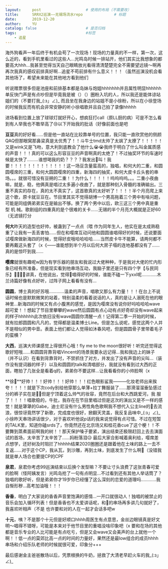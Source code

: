 ```yaml
---
layout:     post   				    # 使用的布局（不需要改）
title:      SRRX2巡演——无锡场流水repo				# 标题 
date:       2019-12-20
author:     YU
catalog: false 						# 是否归档
tags:								#标签
    - 追星
---
```


海外狗看声一年后终于有机会苟了一次现场！现场的力量真的不一样，第一次，这么近的，看到手机里看过的这些人…光鸣岛时候一排站开，他们其实比我想象的都要高大hhh…我甚至觉得当天自己眼睛放光看得清清楚楚完全不需要望远镜～啊再再次我真的感叹前排真好啊…追星不苟前排有什么意义！！！（虽然巡演没机会看其他场了，希望未来能在其他地方看到他们

听说赠票很多但是池座和前排基本都是岛妹与炮姐hhhhhhh并且属性明显hhhhhh单反快门声是有点吵但是毕竟我是被（）（）圈粉入坑的人，所以我还是能体谅站姐们的（不要打我_(:з」∠)_  而且坐在我身边的站姐不是小徐粉，所以在小徐登场的时候我反而有机会非常安静的听小徐唱歌并且自己拍了录像hhhhh

进场看到位置上放了球球灯就好开心，想疯狂打call（原LL厨的病）可是不怎么看到有人举我也不敢举高了😢以下开始我的批话（好像前面也是吧

**豆豆**真的好好看……但是他一直站在比较靠单号的位置，我只能一直欣赏他的侧颜QAQ但那眼窝那鼻梁真是太优秀了！！斗牛士tmd太帅了太飒了太撩了！！！！！又是wink又是飞吻，意大利到底教会了他什么😭😭我终于明白了什么叫金属质感的声音！！！真的可以这么形容豆豆的声音啊真的太绝了！不过抽奖环节的车速时候是太快了………谁想喝我的奶？？？？我发出🐔叫！我要！！！！！！！！！！！！！这一场豆含量蛮高的，独唱，和何大的二重，和圆圆嘤席的三重，和何大圆圆嘤席的四重，新海四的抽奖，和何大皮卡丘头套的串场。。。就很可惜没有豆朔的二重！！为什么！！！！！呜呜呜呜。。。二重小夜曲嘛，就是，稳，他俩真是唱过太多遍小夜曲了，就是那种刻入骨髓的准确输出。三重不真实的存在，真的太不真实了，这首歌真的太好听了！！！！半个月亮爬上来这个歌，原卡就豆豆在。节目里其实不觉得胡博一个男高拖着三个男中有啥问题，可能是同组俩弟弟实在是输出不够。换了两个男中以后，欧三这三个男中真是重 型 机 械。歌剧组的四重真的是个很难的关卡……无锡的半个月亮大概就是正好60（无滤镜打分 

**何大**昨天的造型也好帅，被蛊到了一点点（喂 作为同年生人，他实在是太成熟稳重了让我有一丢丢害怕……但在和嘤席互动问他和圆圆谁唱得好的时候，还说要面试嘤席做新海四的时候，觉得好皮哦哈哈哈哈……当然皮卡牛不能算，请两何都不要再戴这头套了（x《——谁能想到半个月以后何大房子塌的连地基都没有了……真的是惊吓到我……

**嘤席**就很有趣呢w因为有学乐器的朋友和我说过大佬种种，于是我对大佬的忙内形象已经有所准备，但是现实看到他串场互动，我脑子里还是只有四个字【与民同乐】🤦‍♀️🤦‍♀️讲真，在他说出，觉得🌙唱得好的时候，谁能不磕一下yxxl呢…………木兰诗篇好像有点好听，过阵子网上看看有没有…

**圆圆**，博士真的好苏哦…………温柔的声音，唱歌又那么有力量！！！在台上不说话时候也是默默微笑的站着，特别温柔的看着说话的人，真的是让人溺死在他的眼神里…新海四的时候又有点小腹黑的感觉，是因为嘤席没有说你好吗哈哈哈wave超可爱！！想起了节目里攀攀的wave然后圆圆有点心动有点好奇却没有wave起来的样子hhhhhh此次依旧没有wave圆圆你清醒一点！记得第二季一开始的时候，就有拉郎圆圆和凡凡的，觉得都是温柔博士Line。但是怎么说呢，感觉这两个人并不是相似的男中音。表面上他们都让人觉得如沐春风吧，但是圆圆骨子里带着毛子的蛮横？

**大西**，巡演大师课感觉上得很开心哦！fly me to the moon很好听！听完还觉得这歌好短哦……和圆圆背靠背唱Vincent的场景我要永远记得…我和我边上的妹子（并不认识）在看到背靠背时，不禁抓住了对方，并发出了没有声音的尖叫…（装作没有提词器的样子）以及和圆圆的talk和清唱部分，我就没有看到过大西的正面，瞎拍了几张全是看着q的，弟弟你不要这样…让我看看你的小帅脸啊（x 

**徐🌲**好帅！！！好帅！！！好帅！！！红色眼影鲨我———化妆老师出来挨夸！！！！就是下次cody别给他穿那么单薄+拉丁舞服装了……那滑溜溜垂坠感过分的裤子实在是🤦‍♀️但是宁顶着这么帅气的妆容，竟然在后台和大西跳爱河，我 服 了！！！！唱歌稳的，牛批，我存在在节目里唱过但是这次的演出又是不一样的感觉！就是犟犟的Gabe，迪士尼没有什么男性角色歌啊我不想代入公主line的🚬去流浪，很惊讶竟然学了新歌，完成度也很好，掀翻天灵盖，我反复品味中_(:з」∠)_ 小徐昨天串场讲话很少，对于喜欢听他说p话的我来说觉得有点可惜。不过在短暂的TALK里，知道你磕srds了，你竟然还在北京场又和桂花香cue了这个梗！！不要舞到蒸煮面前啊我的树！！那天保护嗓子要紧，演出结束还极限赶回上去去演面试的首场，太辛苦了太辛苦了……妈粉落泪:disappointed_relieved: 最后大家合影喊着奥利给，嘤席差点想学，还好树及时阻拦了hhhhh结果2020圈圈还是跟着他在土味的路上一去不复返……对于这个CP，我从瓦，到沙雕，再到土味，到底发生了什么啊🚬（没错我就是单人场合也要提CP的CPF

**泉君**，泉君你考虑99巡演结束以后换个发型嘛？不要让寸头浪费了这张青春可爱的脸啊（怪阿姨发言）光鸣岛抢了一句有点明显…不过看到还有其他人举话筒了？独唱的歌好听，但是弟弟你才19岁你已经懂了这么深刻的恋爱的道理吗…………我自惭形秽…高考加油哦！！！

**香香**，明白了大家说的香香声音里饱满的感情…一开口就很动人！独唱的被禁止的音乐会加入循环列表！但是香香也不太爱讲话呢，和🌲的串场再多讲几句就好了，我喜欢听相声（不是 也许要和对的人在一起才会话多吧w

**十元**，咦？不是那个十元但是好顺口hhhh周医生有点意思，金丝边眼镜真是好文明～唱得不错呀，可能是本来对于他节目里的重唱没啥印象吧（x 要和在场的其他都是音乐专业的人比可能是有点吃亏，但是又会wave又会美声的台上就他一个啊！！低一点的莫郊比高一点的时间的力量好，果然还是最low组合的成员hhhh串场和介绍乐队老师的时候就很可爱，印象分+++

最后感谢金主爸爸散场以后，凭票根换的牛奶，拯救了大清老早赶火车的我_(:з」∠)_